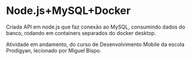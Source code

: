 #  Node.js+MySQL+Docker

Criada API em node.js que faz conexão ao MySQL, consumindo dados do banco, rodando em containers separados do docker desktop.

Atividade em andamento, do curso de Desenvolvimento Mobile da escola Prodigyan, lecionado por Miguel Bispo.
